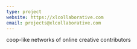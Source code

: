 ```yaml
---
type: project
website: https://xlcollaborative.com
email: projects@xlcollaborative.com
---
```


coop-like networks of online creative contributors
